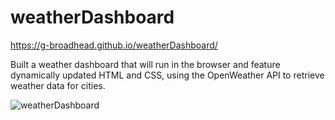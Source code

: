 # weatherDashboard

https://g-broadhead.github.io/weatherDashboard/

Built a weather dashboard that will run in the browser and feature dynamically updated HTML and CSS, using the OpenWeather API to retrieve weather data for cities. 

![weatherDashboard](https://user-images.githubusercontent.com/92894996/143731732-d5b972b6-eb24-48b3-ada0-a7c1faae1da6.JPG)
